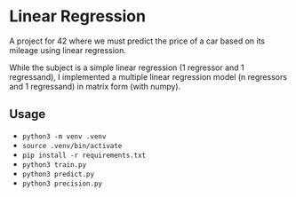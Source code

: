 # Linear Regression

A project for 42 where we must predict the price of a car based on its mileage using linear regression.

While the subject is a simple linear regression (1 regressor and 1 regressand), I implemented a multiple linear regression model (n regressors and 1 regressand) in matrix form (with numpy).

## Usage
- `python3 -m venv .venv`
- `source .venv/bin/activate`
- `pip install -r requirements.txt`
- `python3 train.py`
- `python3 predict.py`
- `python3 precision.py`
